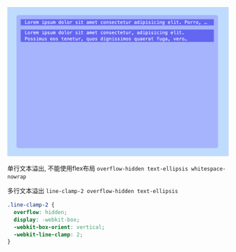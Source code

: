 ![Screenshot](https://github.com/NeilYeTAT/LearnCSSuseReact-Tailwind/blob/main/src/components/day025-text-overflow/Screenshot.png)

单行文本溢出, 不能使用flex布局
`overflow-hidden text-ellipsis whitespace-nowrap`

多行文本溢出
`line-clamp-2 overflow-hidden text-ellipsis`

```css
.line-clamp-2 {
  overflow: hidden;
  display: -webkit-box;
  -webkit-box-orient: vertical;
  -webkit-line-clamp: 2;
}
```
